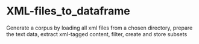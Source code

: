 # XML-files_to_dataframe
Generate a corpus by loading all xml files from a chosen directory, prepare the text data, extract xml-tagged content, filter, create and store subsets
